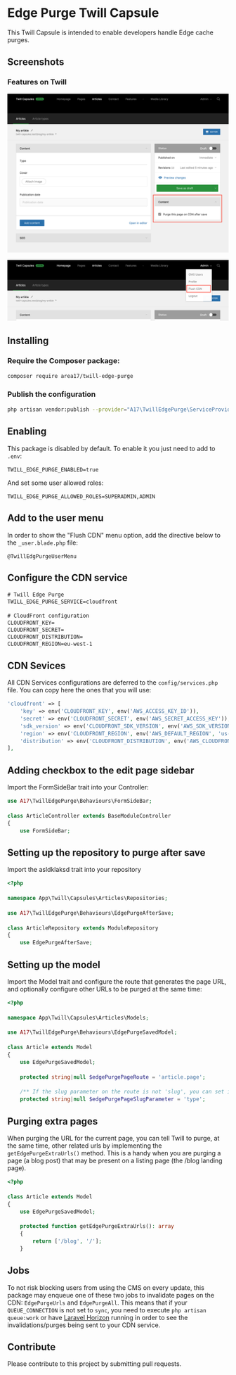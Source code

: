 # Edge Purge Twill Capsule

This Twill Capsule is intended to enable developers handle Edge cache purges. 

## Screenshots

### Features on Twill
![screenshot 1](docs/screenshot01.png)

![screenshot 2](docs/screenshot02.png)

## Installing

### Require the Composer package:

``` bash
composer require area17/twill-edge-purge
```

### Publish the configuration

``` bash
php artisan vendor:publish --provider="A17\TwillEdgePurge\ServiceProvider"
```

## Enabling

This package is disabled by default. To enable it you just need to add to `.env`:

```dotenv
TWILL_EDGE_PURGE_ENABLED=true
```

And set some user allowed roles:

```dotenv
TWILL_EDGE_PURGE_ALLOWED_ROLES=SUPERADMIN,ADMIN
```

## Add to the user menu

In order to show the "Flush CDN" menu option, add the directive below to the `_user.blade.php` file:

```blade
@TwillEdgPurgeUserMenu
```

## Configure the CDN service

```dotenv
# Twill Edge Purge
TWILL_EDGE_PURGE_SERVICE=cloudfront

# CloudFront configuration
CLOUDFRONT_KEY=
CLOUDFRONT_SECRET=
CLOUDFRONT_DISTRIBUTION=
CLOUDFRONT_REGION=eu-west-1
```

## CDN Sevices 
All CDN Services configurations are deferred to the `config/services.php` file. You can copy here the ones that you will use:

```php
'cloudfront' => [
    'key' => env('CLOUDFRONT_KEY', env('AWS_ACCESS_KEY_ID')),
    'secret' => env('CLOUDFRONT_SECRET', env('AWS_SECRET_ACCESS_KEY')),
    'sdk_version' => env('CLOUDFRONT_SDK_VERSION', env('AWS_SDK_VERSION', '2017-10-30')),
    'region' => env('CLOUDFRONT_REGION', env('AWS_DEFAULT_REGION', 'us-east-1')),
    'distribution' => env('CLOUDFRONT_DISTRIBUTION', env('AWS_CLOUDFRONT_DISTRIBUTION')),
],
```

## Adding checkbox to the edit page sidebar 
Import the FormSideBar trait into your Controller:

```php
use A17\TwillEdgePurge\Behaviours\FormSideBar;

class ArticleController extends BaseModuleController
{
    use FormSideBar;
```

## Setting up the repository to purge after save
Import the asldklaksd trait into your repository

```php
<?php

namespace App\Twill\Capsules\Articles\Repositories;

use A17\TwillEdgePurge\Behaviours\EdgePurgeAfterSave;

class ArticleRepository extends ModuleRepository
{
    use EdgePurgeAfterSave;
```

## Setting up the model
Import the Model trait and configure the route that generates the page URL, and optionally configure other URLs to be purged at the same time:

```php
<?php

namespace App\Twill\Capsules\Articles\Models;

use A17\TwillEdgePurge\Behaviours\EdgePurgeSavedModel;

class Article extends Model
{
    use EdgePurgeSavedModel;

    protected string|null $edgePurgePageRoute = 'article.page';

    /** If the slug parameter on the route is not 'slug', you can set it here */
    protected string|null $edgePurgePageSlugParameter = 'type';
```

## Purging extra pages
When purging the URL for the current page, you can tell Twill to purge, at the same time, other related urls by implementing the `getEdgePurgeExtraUrls()` method. This is a handy when you are purging a page (a blog post) that may be present on a listing page (the /blog landing page).

```php
<?php

class Article extends Model
{
    use EdgePurgeSavedModel;

    protected function getEdgePurgeExtraUrls(): array
    {
        return ['/blog', '/'];
    }
```

## Jobs
To not risk blocking users from using the CMS on every update, this package may enqueue one of these two jobs to invalidate pages on the CDN: `EdgePurgeUrls` and `EdgePurgeAll`. This means that if your `QUEUE_CONNECTION` is not set to `sync`, you need to execute `php artisan queue:work` or have [Laravel Horizon](https://laravel.com/docs/10.x/horizon) running in order to see the invalidations/purges being sent to your CDN service.

## Contribute

Please contribute to this project by submitting pull requests.
